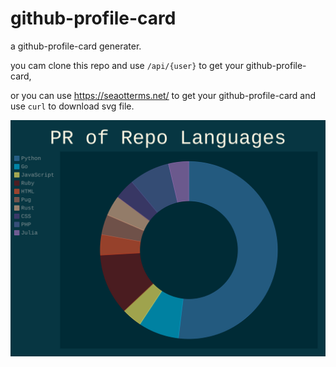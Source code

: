 # github-profile-card

a github-profile-card generater.

you cam clone this repo and use `/api/{user}` to get your github-profile-card,

or you can use https://seaotterms.net/ to get your github-profile-card and use `curl` to download svg file.

!["my github-profile-card"](./chart/peter910820_profile.svg)